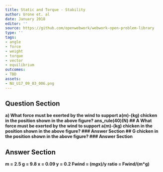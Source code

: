 ```yaml
---
title: Static and Torque - Stability
author: Urone et. al
date: January 2018
editor: ''
source: https://github.com/openwebwork/webwork-open-problem-library
type: ''
tags:
- angle
- force
- weight
- torque
- vector
- equilibrium
outcomes:
- TBD
assets:
- NU_U17_09_03_006.png
---
```


## Question Section 

<b>
a) What force must be exerted by the wind to support a(m)-(kg) chicken in the position shown in the above figure?
ans_rule(40)(N)
## A
What force must be exerted by the wind to support a(m)-(kg) chicken in the position shown in the above figure?
### Answer Section
## G
chicken in the position shown in the above figure?
### Answer Section


## Answer Section

m = 2.5
g = 9.8
x = 0.09
y = 0.2
Fwind = (m*g*x)/y
ratio = Fwind/(m*g)